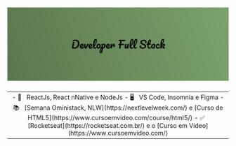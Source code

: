 # ![Developer Full Stack](https://raw.githubusercontent.com/Miguel-Coruj/Miguel-Coruj/fc5de8f2c0bb495697cc318cc3716ef9ba70e248/img/fundo.svg)

<table boder="0" style="border: 0">
<tr  style="text-align: center; border: 0">
<td  style="text-align: center; border: 0">
- 📑️ &nbsp; ReactJs, React nNative e NodeJs
- 🖥️ &nbsp; VS Code, Insomnia e Figma
- 📚️ &nbsp; [Semana Oministack, NLW](https://nextlevelweek.com/) e [Curso de HTML5](https://www.cursoemvideo.com/course/html5/)
- ✅ &nbsp; [Rocketseat](https://rocketseat.com.br/) e o [Curso em Vídeo](https://www.cursoemvideo.com/)
</td  style="text-align: center; border: 0">
</tr>
</table>
